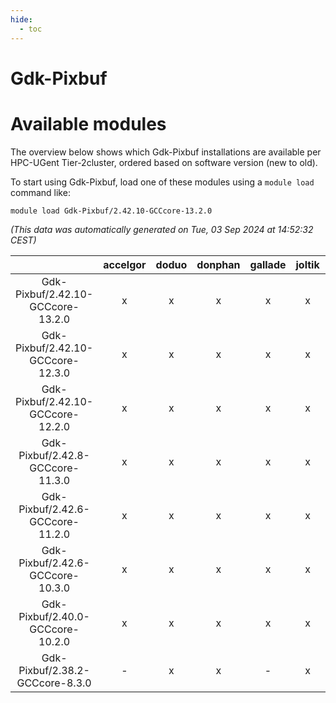 ```yaml
---
hide:
  - toc
---
```


Gdk-Pixbuf
==========

# Available modules


The overview below shows which Gdk-Pixbuf installations are available per HPC-UGent Tier-2cluster, ordered based on software version (new to old).

To start using Gdk-Pixbuf, load one of these modules using a `module load` command like:

```shell
module load Gdk-Pixbuf/2.42.10-GCCcore-13.2.0
```

*(This data was automatically generated on Tue, 03 Sep 2024 at 14:52:32 CEST)*  

| |accelgor|doduo|donphan|gallade|joltik|shinx|skitty|
| :---: | :---: | :---: | :---: | :---: | :---: | :---: | :---: |
|Gdk-Pixbuf/2.42.10-GCCcore-13.2.0|x|x|x|x|x|x|x|
|Gdk-Pixbuf/2.42.10-GCCcore-12.3.0|x|x|x|x|x|x|x|
|Gdk-Pixbuf/2.42.10-GCCcore-12.2.0|x|x|x|x|x|-|x|
|Gdk-Pixbuf/2.42.8-GCCcore-11.3.0|x|x|x|x|x|-|x|
|Gdk-Pixbuf/2.42.6-GCCcore-11.2.0|x|x|x|x|x|-|x|
|Gdk-Pixbuf/2.42.6-GCCcore-10.3.0|x|x|x|x|x|-|x|
|Gdk-Pixbuf/2.40.0-GCCcore-10.2.0|x|x|x|x|x|-|x|
|Gdk-Pixbuf/2.38.2-GCCcore-8.3.0|-|x|x|-|x|-|x|
